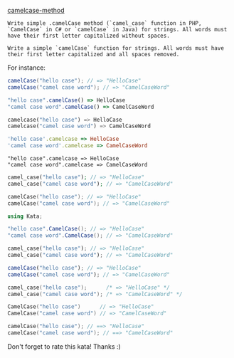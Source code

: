 [camelcase-method](https://www.codewars.com/kata/587731fda577b3d1b0001196)

```if-not:swift
Write simple .camelCase method (`camel_case` function in PHP, `CamelCase` in C# or `camelCase` in Java) for strings. All words must have their first letter capitalized without spaces.
```
```if:swift
Write a simple `camelCase` function for strings. All words must have their first letter capitalized and all spaces removed.
```
For instance:

```java
camelCase("hello case"); // => "HelloCase"
camelCase("camel case word"); // => "CamelCaseWord"
```
```javascript
"hello case".camelCase() => HelloCase
"camel case word".camelCase() => CamelCaseWord
```
```python
camelcase("hello case") => HelloCase
camelcase("camel case word") => CamelCaseWord
```
```ruby
'hello case'.camelcase => HelloCase
'camel case word'.camelcase => CamelCaseWord
```
```crystal
"hello case".camelcase => HelloCase
"camel case word".camelcase => CamelCaseWord
```
```php
camel_case("hello case"); // => "HelloCase"
camel_case("camel case word"); // => "CamelCaseWord"
```
```cpp
camelCase("hello case"); // => "HelloCase"
camelCase("camel case word"); // => "CamelCaseWord"
```
```c#
using Kata;

"hello case".CamelCase(); // => "HelloCase"
"camel case word".CamelCase(); // => "CamelCaseWord"
```
```rust
camel_case("hello case"); // => "HelloCase"
camel_case("camel case word"); // => "CamelCaseWord"
```
```typescript
camelCase("hello case"); // => "HelloCase"
camelCase("camel case word"); // => "CamelCaseWord"
```
```c
camel_case("hello case");      /* => "HelloCase" */
camel_case("camel case word"); /* => "CamelCaseWord" */
```
```go
CamelCase("hello case")      // => "HelloCase"
CamelCase("camel case word") // => "CamelCaseWord"
```
```swift
camelCase("hello case"); // ==> "HelloCase"
camelCase("camel case word"); // ==> "CamelCaseWord"
```

Don't forget to rate this kata! Thanks :)